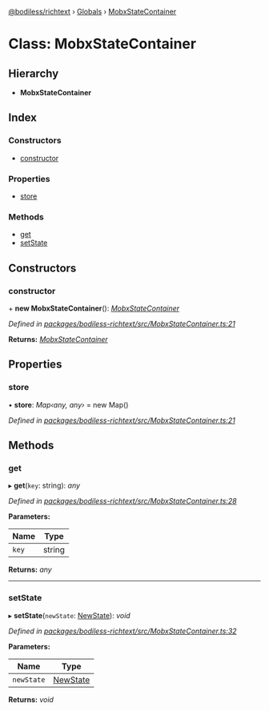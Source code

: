 [@bodiless/richtext](../README.md) › [Globals](../globals.md) › [MobxStateContainer](mobxstatecontainer.md)

# Class: MobxStateContainer

## Hierarchy

* **MobxStateContainer**

## Index

### Constructors

* [constructor](mobxstatecontainer.md#constructor)

### Properties

* [store](mobxstatecontainer.md#store)

### Methods

* [get](mobxstatecontainer.md#get)
* [setState](mobxstatecontainer.md#setstate)

## Constructors

###  constructor

\+ **new MobxStateContainer**(): *[MobxStateContainer](mobxstatecontainer.md)*

*Defined in [packages/bodiless-richtext/src/MobxStateContainer.ts:21](https://github.com/johnsonandjohnson/Bodiless-JS/blob/18e3728d/packages/bodiless-richtext/src/MobxStateContainer.ts#L21)*

**Returns:** *[MobxStateContainer](mobxstatecontainer.md)*

## Properties

###  store

• **store**: *Map‹any, any›* = new Map()

*Defined in [packages/bodiless-richtext/src/MobxStateContainer.ts:21](https://github.com/johnsonandjohnson/Bodiless-JS/blob/18e3728d/packages/bodiless-richtext/src/MobxStateContainer.ts#L21)*

## Methods

###  get

▸ **get**(`key`: string): *any*

*Defined in [packages/bodiless-richtext/src/MobxStateContainer.ts:28](https://github.com/johnsonandjohnson/Bodiless-JS/blob/18e3728d/packages/bodiless-richtext/src/MobxStateContainer.ts#L28)*

**Parameters:**

Name | Type |
------ | ------ |
`key` | string |

**Returns:** *any*

___

###  setState

▸ **setState**(`newState`: [NewState](../globals.md#newstate)): *void*

*Defined in [packages/bodiless-richtext/src/MobxStateContainer.ts:32](https://github.com/johnsonandjohnson/Bodiless-JS/blob/18e3728d/packages/bodiless-richtext/src/MobxStateContainer.ts#L32)*

**Parameters:**

Name | Type |
------ | ------ |
`newState` | [NewState](../globals.md#newstate) |

**Returns:** *void*
